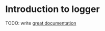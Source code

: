 # Introduction to logger

TODO: write [great documentation](http://jacobian.org/writing/what-to-write/)
